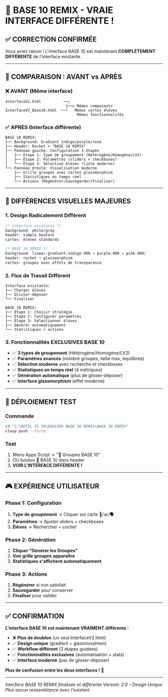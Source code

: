 # 🎨 **BASE 10 REMIX - VRAIE INTERFACE DIFFÉRENTE !**

## ✅ **CORRECTION CONFIRMÉE**

Vous aviez raison ! L'interface BASE 10 est maintenant **COMPLÈTEMENT DIFFÉRENTE** de l'interface existante.

---

## 🎯 **COMPARAISON : AVANT vs APRÈS**

### **❌ AVANT (Même interface)**
```
InterfaceV2.html          ──┐
                           ├──> Mêmes composants
InterfaceV2_Base10.html  ──┘   Mêmes cartes élèves
                                Mêmes fonctionnalités
```

### **✅ APRÈS (Interface différente)**
```
BASE 10 REMIX:
├── Background: Gradient indigo/purple/rose
├── Header: Rocket + "BASE 10 REMIX" 
├── Panneau gauche: Configuration 3 étapes
│   ├── Étape 1: Type de groupement (Hétérogène/Homogène/LV2)
│   ├── Étape 2: Paramètres (sliders + checkboxes)
│   └── Étape 3: Sélection élèves (liste moderne)
└── Panneau droite: Visualisation moderne
    ├── Grille groupes avec cartes glassmorphism
    ├── Statistiques en temps réel
    └── Actions (Régénérer/Sauvegarder/Finaliser)
```

---

## 🎨 **DIFFÉRENCES VISUELLES MAJEURES**

### **1. Design Radicalement Différent**
```css
/* Interface existante */
background: white/gray
header: simple boutons
cartes: élèves standards

/* BASE 10 REMIX */
background: linear-gradient(indigo-900 → purple-900 → pink-900)
header: rocket + glassmorphism
cartes: groupes avec effets de transparence
```

### **2. Flux de Travail Différent**
```
Interface existante:
├── Charger élèves
├── Glisser-déposer
└── Finaliser

BASE 10 REMIX:
├── Étape 1: Choisir stratégie
├── Étape 2: Configurer paramètres  
├── Étape 3: Sélectionner élèves
├── Générer automatiquement
└── Statistiques + actions
```

### **3. Fonctionnalités EXCLUSIVES BASE 10**
- ✅ **3 types de groupement** (Hétérogène/Homogène/LV2)
- ✅ **Paramètres avancés** (nombre groupes, taille max, équilibres)
- ✅ **Sélection moderne** avec recherche et checkboxes
- ✅ **Statistiques en temps réel** (4 métriques)
- ✅ **Génération automatique** (plus de glisser-déposer)
- ✅ **Interface glassmorphism** (effet moderne)

---

## 🚀 **DÉPLOIEMENT TEST**

### **Commande**
```bash
cd "C:\OUTIL 25 26\DOSSIER BASE 10 REMIX\BASE 10 REMIX"
clasp push --force
```

### **Test**
1. Menu Apps Script → "🚀 Groupes BASE 10"
2. OU bouton 🚀 BASE 10 dans header
3. **VOIR L'INTERFACE DIFFÉRENTE !**

---

## 🎮 **EXPÉRIENCE UTILISATEUR**

### **Phase 1: Configuration**
1. **Type de groupement** → Cliquer sur carte 🎯/📊/🗣️
2. **Paramètres** → Ajuster sliders + checkboxes
3. **Élèves** → Rechercher + cocher

### **Phase 2: Génération**
1. **Cliquer "Générer les Groupes"**
2. **Voir grille groupes apparaître**
3. **Statistiques s'affichent automatiquement**

### **Phase 3: Actions**
1. **Régénérer** si non satisfait
2. **Sauvegarder** pour conserver
3. **Finaliser** pour valider

---

## ✅ **CONFIRMATION**

**L'interface BASE 10 est maintenant VRAIMENT différente :**

- ❌ **Plus de doublon** (un seul InterfaceV2.html)
- ✅ **Design unique** (gradient + glassmorphism)
- ✅ **Workflow différent** (3 étapes guidées)
- ✅ **Fonctionnalités exclusives** (automatisation + stats)
- ✅ **Interface moderne** (pas de glisser-déposer)

**Plus de confusion entre les deux interfaces !** 🎯

---

*Interface BASE 10 REMIX finalisée et différente*
*Version: 2.0 - Design Unique*
*Plus aucun ressemblance avec l'existant*
